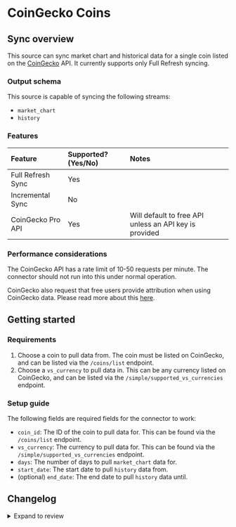 # CoinGecko Coins

## Sync overview

This source can sync market chart and historical data for a single coin listed on the
[CoinGecko](https://coingecko.com) API. It currently supports only Full Refresh syncing.

### Output schema

This source is capable of syncing the following streams:

- `market_chart`
- `history`

### Features

| Feature           | Supported? \(Yes/No\) | Notes                                                  |
| :---------------- | :-------------------- | :----------------------------------------------------- |
| Full Refresh Sync | Yes                   |                                                        |
| Incremental Sync  | No                    |                                                        |
| CoinGecko Pro API | Yes                   | Will default to free API unless an API key is provided |

### Performance considerations

The CoinGecko API has a rate limit of 10-50 requests per minute. The connector should not run into this
under normal operation.

CoinGecko also request that free users provide attribution when using CoinGecko data. Please read more about
this [here](https://www.coingecko.com/en/branding).

## Getting started

### Requirements

1. Choose a coin to pull data from. The coin must be listed on CoinGecko, and can be listed via the `/coins/list` endpoint.
2. Choose a `vs_currency` to pull data in. This can be any currency listed on CoinGecko, and can be listed via the `/simple/supported_vs_currencies` endpoint.

### Setup guide

The following fields are required fields for the connector to work:

- `coin_id`: The ID of the coin to pull data for. This can be found via the `/coins/list` endpoint.
- `vs_currency`: The currency to pull data for. This can be found via the `/simple/supported_vs_currencies` endpoint.
- `days`: The number of days to pull `market_chart` data for.
- `start_date`: The start date to pull `history` data from.
- (optional) `end_date`: The end date to pull `history` data until.

## Changelog

<details>
  <summary>Expand to review</summary>

| Version | Date       | Pull Request                                             | Subject                                       |
| :------ | :--------- | :------------------------------------------------------- | :-------------------------------------------- |
| 0.1.4 | 2024-06-25 | [40292](https://github.com/airbytehq/airbyte/pull/40292) | Update dependencies |
| 0.1.3 | 2024-06-22 | [40035](https://github.com/airbytehq/airbyte/pull/40035) | Update dependencies |
| 0.1.2 | 2024-06-04 | [38971](https://github.com/airbytehq/airbyte/pull/38971) | [autopull] Upgrade base image to v1.2.1 |
| 0.1.1 | 2024-05-21 | [38515](https://github.com/airbytehq/airbyte/pull/38515) | [autopull] base image + poetry + up_to_date |
| 0.1.1 | 2023-04-30 | [25558](https://github.com/airbytehq/airbyte/pull/25558) | Make manifest.yaml connector builder-friendly |
| 0.1.0 | 2022-10-20 | [18248](https://github.com/airbytehq/airbyte/pull/18248) | New source |

</details>
